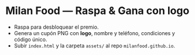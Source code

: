 # Milan Food — Raspa & Gana con logo
- Raspa para desbloquear el premio.
- Genera un cupón PNG con **logo**, nombre y teléfono, condiciones y código único.
- Subir `index.html` y la carpeta `assets/` al repo `milanfood.github.io`.
